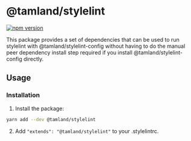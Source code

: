 # @tamland/stylelint

[![npm version](https://badge.fury.io/js/%40tamland%2Fstylelint.svg)](https://badge.fury.io/js/%40tamland%2Fstylelint)

This package provides a set of dependencies that can be used to run stylelint with @tamland/stylelint-config without having to do the manual peer dependency install step required if you
install @tamland/stylelint-config directly.

## Usage

### Installation

1. Install the package:

  ```sh
  yarn add --dev @tamland/stylelint
  ```
2. Add `"extends": "@tamland/stylelint"` to your .stylelintrc.
